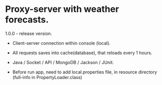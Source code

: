 # Proxy-server with weather forecasts.
1.0.0 - release version.

 - Client-server connection within console (local).
 - All requests saves into cache(database), that reloads every 1 hours.

 - Java / Socket / API / MongoDB / Jackson / JUnit.

 - Before run app, need to add local.properties file, in resource directory (full-info in PropertyLoader.class)
